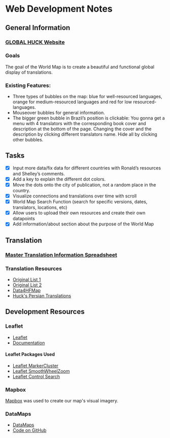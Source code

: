 # Web Development Notes
## General Information
### [GLOBAL HUCK Website](https://rosetta.univ-lille.fr/worldmap/)
### Goals
The goal of the World Map is to create a beautiful and functional global display of translations.
### Existing Features:
- Three types of bubbles on the map: blue for well-resourced languages, orange for medium-resourced languages and red for low resourced-languages.
- Mouseover bubbles for general information.
- The bigger green bubble in Brazil’s position is clickable: You gonna get a menu with 4 translators with the corresponding book cover and description at the bottom of the page. Changing the cover and the description by clicking different translators name. Hide all by clicking other bubbles.
## Tasks
- [x] Input more data/fix data for different countries with Ronald’s resources and Shelley’s comments.
- [x] Add a key to explain the different dot colors.
- [x] Move the dots onto the city of publication, not a random place in the country.
- [x] Visualize connections and translations over time with scroll
- [x] World Map Search Function (search for specific versions, dates, translators, locations, etc)
- [x] Allow users to upload their own resources and create their own datapoints
- [x] Add information/about section about the purpose of the World Map
## Translation
### [Master Translation Information Spreadsheet](https://docs.google.com/spreadsheets/d/1sQtRXbG75R3gzBwgiKGg_GZJ8MnEodmHRJf6rCj35P0/edit?usp=sharing)
### Translation Resources 
- [Original List 1](references/List%of%translations%to%feed%the%map1.pdf)
- [Original List 2](references/datav1.xlsx)
- [Data4HFMap](references/Data4HFMap.docx)
- [Huck's Persian Translations](references/Huck's%Persian%Translations.docx)
## Development Resources
### Leaflet
- [Leaflet](https://leafletjs.com/)
- [Documentation](https://leafletjs.com/reference-1.6.0.html)
#### Leaflet Packages Used
- [Leaflet MarkerCluster](https://github.com/Leaflet/Leaflet.markercluster)
- [Leaflet SmoothWheelZoom](https://github.com/mutsuyuki/Leaflet.SmoothWheelZoom)
- [Leaflet Control Search](http://leaflet.control.search)
### Mapbox
[Mapbox](https://www.mapbox.com/) was used to create our map's visual imagery.
### DataMaps
- [DataMaps](http://datamaps.github.io)
- [Code on GitHub](https://github.com/markmarkoh/datamaps/blob/master/README.md#getting-started)
